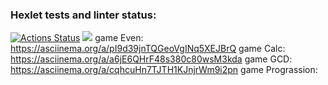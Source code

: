### Hexlet tests and linter status:
[![Actions Status](https://github.com/yevtea/java-project-lvl1/workflows/hexlet-check/badge.svg)](https://github.com/yevtea/java-project-lvl1/actions)
<a href="https://codeclimate.com/github/yevtea/java-project-lvl1/maintainability"><img src="https://api.codeclimate.com/v1/badges/541f90efcf8c8b12691d/maintainability" /></a>
game Even: https://asciinema.org/a/pI9d39jnTQGeoVgINq5XEJBrQ
game Calc: https://asciinema.org/a/a6jE6QHrF48s380c80wsM3kda
game GCD: https://asciinema.org/a/cqhcuHn7TJTH1KJnjrWm9i2pn
game Prograssion: 